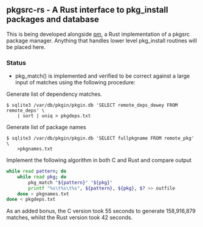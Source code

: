 ## pkgsrc-rs - A Rust interface to pkg_install packages and database

This is being developed alongside [pm](https://github.com/jperkin/pm), a Rust
implementation of a pkgsrc package manager.  Anything that handles lower level
pkg\_install routines will be placed here.


### Status

* pkg\_match() is implemented and verified to be correct against a large input
  of matches using the following procedure:

Generate list of dependency matches.

```console
$ sqlite3 /var/db/pkgin/pkgin.db 'SELECT remote_deps_dewey FROM remote_deps' \
    | sort | uniq > pkgdeps.txt
```

Generate list of package names

```console
$ sqlite3 /var/db/pkgin/pkgin.db 'SELECT fullpkgname FROM remote_pkg' \
    >pkgnames.txt
```

Implement the following algorithm in both C and Rust and compare output

```bash
while read pattern; do
    while read pkg; do
        pkg_match "${pattern}" "${pkg}"
        printf "%s\t%s\t%s", ${pattern}, ${pkg}, $? >> outfile
    done < pkgnames.txt
done < pkgdeps.txt
```

As an added bonus, the C version took 55 seconds to generate 158,916,879
matches, whilst the Rust version took 42 seconds.
